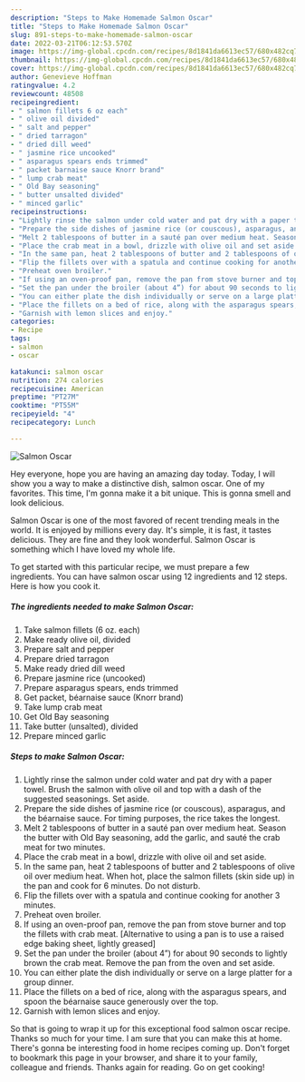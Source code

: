 ```yaml
---
description: "Steps to Make Homemade Salmon Oscar"
title: "Steps to Make Homemade Salmon Oscar"
slug: 891-steps-to-make-homemade-salmon-oscar
date: 2022-03-21T06:12:53.570Z
image: https://img-global.cpcdn.com/recipes/8d1841da6613ec57/680x482cq70/salmon-oscar-recipe-main-photo.jpg
thumbnail: https://img-global.cpcdn.com/recipes/8d1841da6613ec57/680x482cq70/salmon-oscar-recipe-main-photo.jpg
cover: https://img-global.cpcdn.com/recipes/8d1841da6613ec57/680x482cq70/salmon-oscar-recipe-main-photo.jpg
author: Genevieve Hoffman
ratingvalue: 4.2
reviewcount: 48508
recipeingredient:
- " salmon fillets 6 oz each"
- " olive oil divided"
- " salt and pepper"
- " dried tarragon"
- " dried dill weed"
- " jasmine rice uncooked"
- " asparagus spears ends trimmed"
- " packet barnaise sauce Knorr brand"
- " lump crab meat"
- " Old Bay seasoning"
- " butter unsalted divided"
- " minced garlic"
recipeinstructions:
- "Lightly rinse the salmon under cold water and pat dry with a paper towel. Brush the salmon with olive oil and top with a dash of the suggested seasonings. Set aside."
- "Prepare the side dishes of jasmine rice (or couscous), asparagus, and the béarnaise sauce. For timing purposes, the rice takes the longest."
- "Melt 2 tablespoons of butter in a sauté pan over medium heat. Season the butter with Old Bay seasoning, add the garlic, and sauté the crab meat for two minutes."
- "Place the crab meat in a bowl, drizzle with olive oil and set aside."
- "In the same pan, heat 2 tablespoons of butter and 2 tablespoons of olive oil over medium heat. When hot, place the salmon fillets (skin side up) in the pan and cook for 6 minutes. Do not disturb."
- "Flip the fillets over with a spatula and continue cooking for another 3 minutes."
- "Preheat oven broiler."
- "If using an oven-proof pan, remove the pan from stove burner and top the fillets with crab meat. [Alternative to using a pan is to use a raised edge baking sheet, lightly greased]"
- "Set the pan under the broiler (about 4”) for about 90 seconds to lightly brown the crab meat. Remove the pan from the oven and set aside."
- "You can either plate the dish individually or serve on a large platter for a group dinner."
- "Place the fillets on a bed of rice, along with the asparagus spears, and spoon the béarnaise sauce generously over the top."
- "Garnish with lemon slices and enjoy."
categories:
- Recipe
tags:
- salmon
- oscar

katakunci: salmon oscar 
nutrition: 274 calories
recipecuisine: American
preptime: "PT27M"
cooktime: "PT55M"
recipeyield: "4"
recipecategory: Lunch

---
```



![Salmon Oscar](https://img-global.cpcdn.com/recipes/8d1841da6613ec57/680x482cq70/salmon-oscar-recipe-main-photo.jpg)

Hey everyone, hope you are having an amazing day today. Today, I will show you a way to make a distinctive dish, salmon oscar. One of my favorites. This time, I'm gonna make it a bit unique. This is gonna smell and look delicious.



Salmon Oscar is one of the most favored of recent trending meals in the world. It is enjoyed by millions every day. It's simple, it is fast, it tastes delicious. They are fine and they look wonderful. Salmon Oscar is something which I have loved my whole life.


To get started with this particular recipe, we must prepare a few ingredients. You can have salmon oscar using 12 ingredients and 12 steps. Here is how you cook it.

<!--inarticleads1-->

##### The ingredients needed to make Salmon Oscar:

1. Take  salmon fillets (6 oz. each)
1. Make ready  olive oil, divided
1. Prepare  salt and pepper
1. Prepare  dried tarragon
1. Make ready  dried dill weed
1. Prepare  jasmine rice (uncooked)
1. Prepare  asparagus spears, ends trimmed
1. Get  packet, béarnaise sauce (Knorr brand)
1. Take  lump crab meat
1. Get  Old Bay seasoning
1. Take  butter (unsalted), divided
1. Prepare  minced garlic




<!--inarticleads2-->

##### Steps to make Salmon Oscar:

1. Lightly rinse the salmon under cold water and pat dry with a paper towel. Brush the salmon with olive oil and top with a dash of the suggested seasonings. Set aside.
1. Prepare the side dishes of jasmine rice (or couscous), asparagus, and the béarnaise sauce. For timing purposes, the rice takes the longest.
1. Melt 2 tablespoons of butter in a sauté pan over medium heat. Season the butter with Old Bay seasoning, add the garlic, and sauté the crab meat for two minutes.
1. Place the crab meat in a bowl, drizzle with olive oil and set aside.
1. In the same pan, heat 2 tablespoons of butter and 2 tablespoons of olive oil over medium heat. When hot, place the salmon fillets (skin side up) in the pan and cook for 6 minutes. Do not disturb.
1. Flip the fillets over with a spatula and continue cooking for another 3 minutes.
1. Preheat oven broiler.
1. If using an oven-proof pan, remove the pan from stove burner and top the fillets with crab meat. [Alternative to using a pan is to use a raised edge baking sheet, lightly greased]
1. Set the pan under the broiler (about 4”) for about 90 seconds to lightly brown the crab meat. Remove the pan from the oven and set aside.
1. You can either plate the dish individually or serve on a large platter for a group dinner.
1. Place the fillets on a bed of rice, along with the asparagus spears, and spoon the béarnaise sauce generously over the top.
1. Garnish with lemon slices and enjoy.




So that is going to wrap it up for this exceptional food salmon oscar recipe. Thanks so much for your time. I am sure that you can make this at home. There's gonna be interesting food in home recipes coming up. Don't forget to bookmark this page in your browser, and share it to your family, colleague and friends. Thanks again for reading. Go on get cooking!
